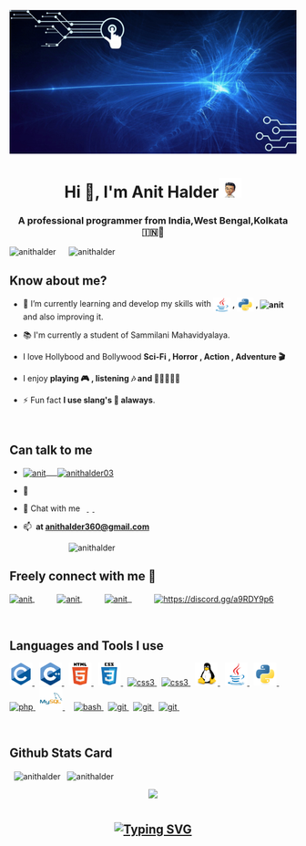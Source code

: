 <p align="center"><img src="https://github.com/anithalder/anithalder/blob/main/banner.gif?raw=true"></p>

<h1 align="center">Hi 👋, I'm Anit Halder<img align="justify" src="https://raw.githubusercontent.com/anithalder/anithalder/main/ezgif.com-webp-to-jpg-removebg-preview.png" alt="anit" height="35" width="40"/></h1>

<h3 align="center">A professional programmer from India,West Bengal,Kolkata 🇮🇳🌉</h3>

<img src="https://komarev.com/ghpvc/?username=anithalder&amp;label=Profile%20views&amp;color=0e75b6&amp;style=flat" alt="anithalder">
<img align="right" width="400" hight="200" src="https://media1.giphy.com/media/qgQUggAC3Pfv687qPC/giphy.gif" alt="anithalder">

## Know about me?

- 🌱 I’m currently learning and develop my skills with **<img align="center" src="https://raw.githubusercontent.com/devicons/devicon/master/icons/java/java-original.svg" alt="anit" height="25" width="30"/> , <img align="center" src="https://raw.githubusercontent.com/devicons/devicon/master/icons/python/python-original.svg" alt="anit" height="25" width="30"/> , <img align="center" src="https://cdn.icon-icons.com/icons2/1381/PNG/512/mysqlworkbench_93532.png" alt="anit" height="25" width="30"/>** and also improving it.

- 📚 I'm currently a student of Sammilani Mahavidyalaya.

- I love Hollybood and Bollywood **Sci-Fi , Horror , Action , Adventure 🎬**

- I enjoy **playing 🎮 , listening 🎶 and 🥪🌮🥡🍔🍟**

- ⚡ Fun fact **I use slang's 🤣 alaways**.

<br>

## Can talk to me
  
- <a href="https://twitter.com/AnitHalder03" target="blank">
  <img align="center" src="https://akm-img-a-in.tosshub.com/indiatoday/images/story/202307/twitter-x_0-one_one.jpg?VersionId=qOPJmd905ROv7bd_V5.Z_RR33Lq1qW9V" alt="anit" height="25" width="30" /> &nbsp; &nbsp;
  <img align="center" src="https://img.shields.io/twitter/follow/anithalder03?logo=twitter&amp;style=for-the-badge" alt="anithalder03">
  </a>

- 📱 &nbsp; **<a style="display:inline;" href="https://discord.com/channels/@me" target="blank">
        <!--<img align="center" src="https://assets-global.website-files.com/6257adef93867e50d84d30e2/636e0a6a49cf127bf92de1e2_icon_clyde_blurple_RGB.png" alt="anit" height="25" width="30"/>-->
        <img align="center" alt="" src="https://img.shields.io/badge/Discord-5865F2?style=for-the-badge&logo=discord&logoColor=white">
      </a>**

- 💬 Chat with me &nbsp; **<a style="display:inline;" href="https://telegram.me/Anithalder" target="blank">
         <!-- <img align="center" src="https://upload.wikimedia.org/wikipedia/commons/thumb/8/82/Telegram_logo.svg/2048px-Telegram_logo.svg.png" alt="anit" height="25" width="25" />-->
          <img align="center" alt="" src="https://img.shields.io/badge/Telegram-2CA5E0?style=for-the-badge&logo=telegram&logoColor=white">
                          </a>
                          &nbsp;
                          <a style="display:inline;" href="https://join.skype.com/invite/VTg07nJbrf7y" target="blank">
         <!-- <img align="center" src="https://upload.wikimedia.org/wikipedia/commons/thumb/8/82/Telegram_logo.svg/2048px-Telegram_logo.svg.png" alt="anit" height="25" width="25" />-->
          <img align="center" alt="" src="https://img.shields.io/badge/Skype-00AFF0?style=for-the-badge&logo=skype&logoColor=white">
                          </a>
                          &nbsp;
                           <a style="display:inline;" href="https://www.messenger.com/t/100053176202153" target="blank">
         <!-- <img align="center" src="https://upload.wikimedia.org/wikipedia/commons/thumb/8/82/Telegram_logo.svg/2048px-Telegram_logo.svg.png" alt="anit" height="25" width="25" />-->
          <img align="center" alt="" src="https://img.shields.io/badge/Messenger-00B2FF?style=for-the-badge&logo=messenger&logoColor=white">
                          </a>**

- 📫 **<img align="center" alt="" src="https://img.shields.io/badge/Gmail-D14836?style=for-the-badge&logo=gmail&logoColor=white"> at anithalder360@gmail.com**

<img align="right" width="400" src="https://media3.giphy.com/media/xT4uQF7h39mlsF5czK/giphy.gif?cid=6c09b952gyh6j7uv40q2tsn6pbycv8qevc47d6g5lygymcu0&ep=v1_internal_gif_by_id&rid=giphy.gif&ct=g" alt="anithalder">

<br>

## Freely connect with me 🤝

<p align="left">
    <a href="https://www.linkedin.com/in/anit-halder" target="blank">
        <img align="center"src="https://raw.githubusercontent.com/rahuldkjain/github-profile-readme-generator/master/src/images/icons/Social/linked-in-alt.svg" alt="anit" height="30" width="40" /> 
    </a>
    &nbsp; &nbsp; &nbsp; &nbsp; &nbsp;
    <a href="https://www.facebook.com/anit.halder.1610" target="blank">
        <img align="center" src="https://raw.githubusercontent.com/rahuldkjain/github-profile-readme-generator/master/src/images/icons/Social/facebook.svg" alt="anit" height="30" width="40" />
    </a>
    &nbsp; &nbsp; &nbsp; &nbsp; &nbsp;
    <a href="https://twitter.com/AnitHalder03" target="blank">
        <img align="center" src="https://raw.githubusercontent.com/rahuldkjain/github-profile-readme-generator/master/src/images/icons/Social/twitter.svg" alt="anit" height="30" width="40" />&nbsp;
    </a>
  &nbsp; &nbsp; &nbsp; &nbsp; &nbsp;
  <a href="https://discord.gg/https://discord.gg/a9RDY9p6" target="blank">
    <img align="center" src="https://skillicons.dev/icons?i=discord" alt="https://discord.gg/a9RDY9p6" height="30" width="40" />
  </a>
</p>

<br>

## Languages and Tools I use

<p align="left"> 
    <a href="https://www.cprogramming.com/" target="_blank" rel="noreferrer"> 
        <img src="https://raw.githubusercontent.com/devicons/devicon/master/icons/c/c-original.svg" alt="c" width="40" height="40" /> 
    </a> &nbsp;
    <a href="https://www.w3schools.com/cpp/" target="_blank" rel="noreferrer"> 
        <img src="https://raw.githubusercontent.com/devicons/devicon/master/icons/cplusplus/cplusplus-original.svg" alt="c" width="40" height="40" /> 
    </a> &nbsp;
    <a href="https://www.w3.org/html/" target="_blank" rel="noreferrer"> 
        <img src="https://raw.githubusercontent.com/devicons/devicon/master/icons/html5/html5-original-wordmark.svg" alt="html5" width="40" height="40" /> 
    </a>&nbsp;
    <a href="https://www.w3schools.com/css/" target="_blank" rel="noreferrer">
      <img src="https://raw.githubusercontent.com/devicons/devicon/master/icons/css3/css3-original-wordmark.svg" alt="css3" width="40" height="40"/> 
    </a>&nbsp;
    <a href="https://getbootstrap.com/" target="_blank" rel="noreferrer">
      <img src="https://skillicons.dev/icons?i=bootstrap" alt="css3" width="40" height="40"/> 
    </a>&nbsp;
    <a href="https://www.vscode.com" target="_blank" rel="noreferrer">
      <img src="https://skillicons.dev/icons?i=vscode" alt="css3" width="40" height="40"/> 
    </a>&nbsp;
    <a href="https://www.linux.org/" target="_blank" rel="noreferrer"> 
      <img src="https://raw.githubusercontent.com/devicons/devicon/master/icons/linux/linux-original.svg" alt="linux" width="40" height="40"/> 
    </a>&nbsp;
    <a href="https://www.java.com" target="_blank" rel="noreferrer">
        <img src="https://raw.githubusercontent.com/devicons/devicon/master/icons/java/java-original.svg" alt="java" width="40" height="40" /> 
    </a> &nbsp;
    <a href="https://www.python.org" target="_blank" rel="noreferrer"> 
        <img src="https://raw.githubusercontent.com/devicons/devicon/master/icons/python/python-original.svg" alt="python" width="40" height="40" /> 
    </a>&nbsp;
    <a href="https://www.apachefriends.org/" target="_blank" rel="noreferrer"> 
        <img src="https://cdn2.iconfinder.com/data/icons/pack1-baco-flurry-icons-style/512/XAMPP.png" alt="php" width="40" height="40" /> 
    </a>&nbsp;
    <a href="https://www.mysql.com/" target="_blank" rel="noreferrer"> 
        <img src="https://raw.githubusercontent.com/devicons/devicon/master/icons/mysql/mysql-original-wordmark.svg" alt="php" width="40" height="40" /> 
    </a>&nbsp;&nbsp;&nbsp;
    <a href="https://www.gnu.org/software/bash/" target="_blank" rel="noreferrer"> 
      <img src="https://skillicons.dev/icons?i=bash" alt="bash" width="40" height="40"/> 
    </a> &nbsp;
    <a href="https://git-scm.com/" target="_blank" rel="noreferrer"> 
        <img src="https://www.vectorlogo.zone/logos/git-scm/git-scm-icon.svg" alt="git" width="40" height="40" /> 
    </a>&nbsp;
    <a href="https://www.jetbrains.com/" target="_blank" rel="noreferrer"> 
        <img src="https://skillicons.dev/icons?i=idea" alt="git" width="40" height="40" /> 
    </a>&nbsp;
    <a href="https://www.w3schools.com/php/DEFAULT.asp" target="_blank" rel="noreferrer"> 
        <img src="https://skillicons.dev/icons?i=php" alt="git" width="40" height="40" /> 
    </a>&nbsp;
</p>

<br>

## Github Stats Card

<p>
    &nbsp;
    <img align="center" width="400" src="https://github-readme-stats.vercel.app/api?username=anithalder&show_icons=true&locale=en&theme=blue-green" alt="anithalder"/> &nbsp;
  <img align="center" width="420" src="https://github-readme-streak-stats.herokuapp.com/?user=anithalder&theme=github-dark-blue" alt="anithalder"/>
</p>
<p  align="center">
  <img src="https://github-readme-stats.vercel.app/api/top-langs/?username=anithalder&theme=tokyonight"/>
</p>

#
<h2 align="center">
<a href="https://git.io/typing-svg">
  <img src="https://readme-typing-svg.demolab.com?font=Showcard+Gothic&size=29&pause=1000&color=6CF7DE&center=true&vCenter=true&width=1000&height=100&lines=Thanks+For+Visiting+Guys%F0%9F%A4%9E%F0%9F%91%8D;If+you+think+there+is+a+mistake+somewhere%2Cplease+fix+it+%F0%9F%98%84%F0%9F%98%83;Don't+forgot+to+comment+and+giving+feedback+%F0%9F%98%89" alt="Typing SVG" />
</a>
</h2>
